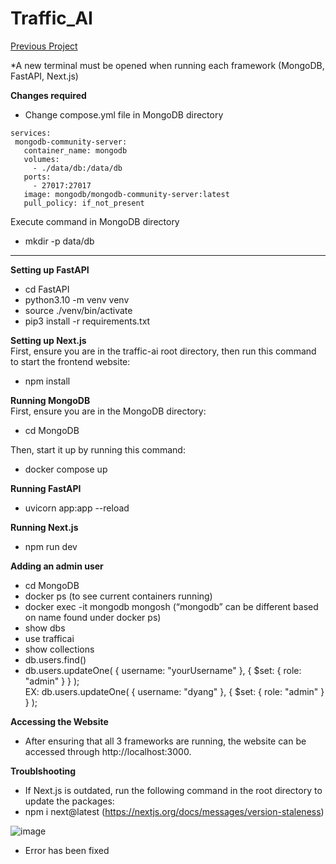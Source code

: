 # Traffic_AI
[Previous Project](https://vtechworks.lib.vt.edu/items/bd9772e1-81d0-48af-89fe-31c788c01ec5)

*A new terminal must be opened when running each framework (MongoDB, FastAPI, Next.js)

**Changes required**  
- Change compose.yml file in MongoDB directory  
```
services:
 mongodb-community-server:
   container_name: mongodb
   volumes:
     - ./data/db:/data/db
   ports:
     - 27017:27017
   image: mongodb/mongodb-community-server:latest
   pull_policy: if_not_present
```
Execute command in MongoDB directory  
- mkdir -p data/db

---

**Setting up FastAPI**  
- cd FastAPI
- python3.10 -m venv venv
- source ./venv/bin/activate
- pip3 install -r requirements.txt

**Setting up Next.js**  
First, ensure you are in the traffic-ai root directory, then run this command to start the
frontend website:
- npm install

**Running MongoDB**  
First, ensure you are in the MongoDB directory:  
- cd MongoDB   

Then, start it up by running this command:  
- docker compose up

**Running FastAPI**
- uvicorn app:app --reload

**Running Next.js**
- npm run dev

**Adding an admin user**
- cd MongoDB
- docker ps (to see current containers running)
- docker exec -it mongodb mongosh (“mongodb” can be different based on name found under docker ps)  
- show dbs
- use trafficai
- show collections
- db.users.find()
- db.users.updateOne( { username: "yourUsername" }, { $set: { role: "admin" } } );  
EX: db.users.updateOne( { username: "dyang" }, { $set: { role: "admin" } } );

**Accessing the Website** 
- After ensuring that all 3 frameworks are running, the website can be accessed through
http://localhost:3000.

**Troublshooting**
- If Next.js is outdated, run the following command in the root directory to update the packages:
- npm i next@latest (https://nextjs.org/docs/messages/version-staleness)

![image](https://github.com/user-attachments/assets/12037ae8-9527-466b-9b5b-844143fa6157)
- Error has been fixed
